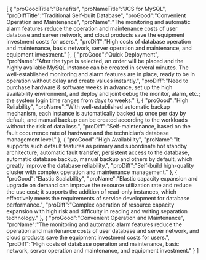 [
	{
		"proGoodTitle":"Benefits",
		"proNameTitle":"JCS for MySQL",
		"proDiffTitle":"Traditional Self-built Database",
		"proGood":"Convenient Operation and Maintenance",
		"proName":"The monitoring and automatic alarm features reduce the operation and maintenance costs of user database and server network, and cloud products save the equipment investment costs for users.",
		"proDiff":"High costs of database operation and maintenance, basic network, server operation and maintenance, and equipment investment."
	},
	{
		"proGood":"Quick Deployment",
		"proName":"After the type is selected, an order will be placed and the highly available MySQL instance can be created in several minutes. The well-established monitoring and alarm features are in place, ready to be in operation without delay and create values instantly.",
		"proDiff":"Need to purchase hardware & software weeks in advance, set up the high availability environment, and deploy and joint debug the monitor, alarm, etc.; the system login time ranges from days to weeks."
	},
	{
		"proGood":"High Reliability",
		"proName":"With well-established automatic backup mechanism, each instance is automatically backed up once per day by default, and manual backup can be created according to the workloads without the risk of data loss.",
		"proDiff":"Self-maintenance, based on the fault occurrence rate of hardware and the technician’s database management level."
	},
	{
		"proGood":"High Availability",
		"proName":"It supports such default features as primary and subordinate hot standby architecture, automatic fault transfer, persistent access to the database, automatic database backup, manual backup and others by default, which greatly improve the database reliability.",
		"proDiff":"Self-build high-quality cluster with complex operation and maintenance management."
	},
	{
		"proGood":"Elastic Scalability",
		"proName":"Elastic capacity expansion and upgrade on demand can improve the resource utilization rate and reduce the use cost; it supports the addition of read-only instances, which effectively meets the requirements of service development for database performance.",
		"proDiff":"Complex operation of resource capacity expansion with high risk and difficulty in reading and writing separation technology."
	},
	{
		"proGood":"Convenient Operation and Maintenance",
		"proName":"The monitoring and automatic alarm features reduce the operation and maintenance costs of user database and server network, and cloud products save the equipment investment costs for users.",
		"proDiff":"High costs of database operation and maintenance, basic network, server operation and maintenance, and equipment investment."
	}
]